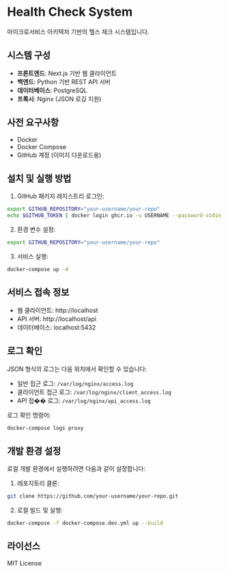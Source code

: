 # Health Check System

마이크로서비스 아키텍처 기반의 헬스 체크 시스템입니다.

## 시스템 구성

- **프론트엔드**: Next.js 기반 웹 클라이언트
- **백엔드**: Python 기반 REST API 서버
- **데이터베이스**: PostgreSQL
- **프록시**: Nginx (JSON 로깅 지원)

## 사전 요구사항

- Docker
- Docker Compose
- GitHub 계정 (이미지 다운로드용)

## 설치 및 실행 방법

1. GitHub 패키지 레지스트리 로그인:
```bash
export GITHUB_REPOSITORY="your-username/your-repo"
echo $GITHUB_TOKEN | docker login ghcr.io -u USERNAME --password-stdin
```

2. 환경 변수 설정:
```bash
export GITHUB_REPOSITORY="your-username/your-repo"
```

3. 서비스 실행:
```bash
docker-compose up -d
```

## 서비스 접속 정보

- 웹 클라이언트: http://localhost
- API 서버: http://localhost/api
- 데이터베이스: localhost:5432

## 로그 확인

JSON 형식의 로그는 다음 위치에서 확인할 수 있습니다:

- 일반 접근 로그: `/var/log/nginx/access.log`
- 클라이언트 접근 로그: `/var/log/nginx/client_access.log`
- API 접�� 로그: `/var/log/nginx/api_access.log`

로그 확인 명령어:
```bash
docker-compose logs proxy
```

## 개발 환경 설정

로컬 개발 환경에서 실행하려면 다음과 같이 설정합니다:

1. 레포지토리 클론:
```bash
git clone https://github.com/your-username/your-repo.git
```

2. 로컬 빌드 및 실행:
```bash
docker-compose -f docker-compose.dev.yml up --build
```

## 라이선스

MIT License
